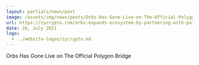 ```yaml
---
layout: partials/news/post
image: /assets/img/news/posts/Orbs-Has-Gone-Live-on-The-Official-Polygon-Bridge-zycrypto.jpeg
url: https://zycrypto.com/orbs-expands-ecosystem-by-partnering-with-polygon/
date: 26, July 2021
logo: 
  - ../website-logos/zycrypto.md
---
```


Orbs Has Gone Live on The Official Polygon Bridge